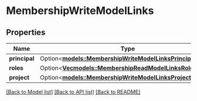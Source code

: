 # MembershipWriteModelLinks

## Properties

Name | Type | Description | Notes
------------ | ------------- | ------------- | -------------
**principal** | Option<[**models::MembershipWriteModelLinksPrincipal**](MembershipWriteModel__links_principal.md)> |  | [optional]
**roles** | Option<[**Vec<models::MembershipReadModelLinksRolesInner>**](MembershipReadModel__links_roles_inner.md)> |  | [optional]
**project** | Option<[**models::MembershipWriteModelLinksProject**](MembershipWriteModel__links_project.md)> |  | [optional]

[[Back to Model list]](../README.md#documentation-for-models) [[Back to API list]](../README.md#documentation-for-api-endpoints) [[Back to README]](../README.md)


